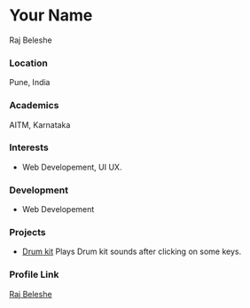 # Your Name

Raj Beleshe

### Location

Pune, India

### Academics

AITM, Karnataka

### Interests

- Web Developement, UI UX.

### Development

- Web Developement

### Projects

- [Drum kit](https://github.com/im-raj-b/Drum-kit)
  Plays Drum kit sounds after clicking on some keys.

### Profile Link

[Raj Beleshe](https://github.com/im-raj-b)
